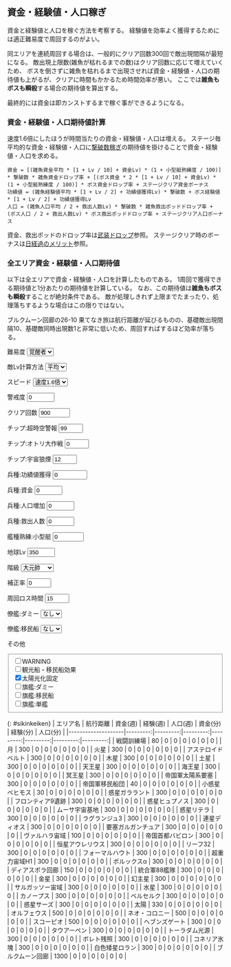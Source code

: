 ## 資金・経験値・人口稼ぎ

資金と経験値と人口を稼ぐ方法を考察する。
経験値を効率よく獲得するためには適正難易度で周回するのがよい。

同エリアを連続周回する場合は、一般的にクリア回数300回で敵出現間隔が最短になる。
敵出現上限数(雑魚が枯れるまでの数)はクリア回数に応じて増えていくため、
ボスを倒さずに雑魚を枯れるまで出現させれば資金・経験値・人口の期待値も上がるが、クリアに時間もかかるため時間効率が悪い。
ここでは**雑魚もボスも瞬殺**する場合の期待値を算出する。

最終的には資金は即カンストするまで稼ぐ事ができるようになる。

### 資金・経験値・人口期待値計算

速度1.6倍にしたほうが時間当たりの資金・経験値・人口は増える。
ステージ毎平均的な資金・経験値・人口に[撃破数稼ぎ](撃破数稼ぎ.md)の期待値を掛けることで資金・経験値・人口を求める。

```
資金 = [(雑魚資金平均 * [1 + Lv / 10] + 資金Lv) * (1 + 小型艇熟練度 / 100)] * 撃破数 * 雑魚資金ドロップ率 + [(ボス資金 * 2 * [1 + Lv / 10] + 資金Lv) * (1 + 小型艇熟練度 / 100)] * ボス資金ドロップ率 + ステージクリア資金ボーナス
功績値 = (雑魚経験値平均 * [1 + Lv / 2] + 功績値獲得Lv) * 撃破数 + ボス経験値 * [1 + Lv / 2] + 功績値獲得Lv
人口 = (雑魚人口平均 / 2 + 救出人数Lv) * 撃破数 * 雑魚救出ポッドドロップ率 + (ボス人口 / 2 + 救出人数Lv) * ボス救出ポッドドロップ率 + ステージクリア人口ボーナス
```

資金、救出ポッドのドロップ率は[武装ドロップ](武装ドロップ.md)参照。
ステージクリア時のボーナスは[日経過のメリット](タイムアタック.md#日経過のメリット)参照。

### 全エリア資金・経験値・人口期待値

以下は全エリアで資金・経験値・人口を計算したものである。
1周回で獲得できる期待値と1分あたりの期待値を計算している。
なお、この期待値は**雑魚もボスも瞬殺**することが絶対条件である。
敵が処理しきれず上限までたまったり、処理落ちするような場合はこの限りではない。

ブルクムーン回廊の26-10 果てなき旅は航行距離が延びるものの、基礎敵出現間隔10、基礎敵同時出現数1と非常に低いため、周回すればするほど効率が落ちる。

<form action="#" method="get" class="inline-grid grid2-auto-fr" oninput="sikinkeiken()">

<label for="enemy-lv">難易度</label>
<select id="enemy-lv" data-auto-cookie required>
	<option value="0">一般兵</option>
	<option value="1">熟練兵</option>
	<option value="2">強化兵</option>
	<option value="3">親衛隊</option>
	<option value="4" selected>覚醒者</option>
	<option value="5">光化</option>
	<option value="6">真破</option>
</select>

<label for="average">敵Lv計算方法</label>
<select id="average" data-auto-cookie required>
	<option value="0" selected>平均</option>
	<option value="1">最小</option>
	<option value="2">最大</option>
</select>

<label for="speed">スピード</label>
<select id="speed" data-auto-cookie required>
	<option value="1.0">速度1倍</option>
	<option value="1.2">速度1.2倍</option>
	<option value="1.4">速度1.4倍</option>
	<option value="1.6" selected>速度1.6倍</option>
</select>

<label for="warn">警戒度</label>
<input type="number" id="warn" value="0" min="0" max="999" step="1" data-auto-cookie required>

<label for="clear">クリア回数</label>
<input type="number" id="clear" value="900" min="0" max="9999" step="1" data-auto-cookie required>

<label for="alerm">チップ:超時空警報</label>
<input type="number" id="alerm" value="99" min="0" max="99" step="1" data-auto-cookie required>

<label for="decoy">チップ:オトリ大作戦</label>
<input type="number" id="decoy" value="0" min="0" max="50" step="1" data-auto-cookie required>

<label for="smoke">チップ:宇宙狼煙</label>
<input type="number" id="smoke" value="12" min="0" max="12" step="1" data-auto-cookie required>

<label for="kouseki">兵種:功績値獲得</label>
<input type="number" id="kouseki" value="0" min="0" max="99999" step="1" data-auto-cookie required>

<label for="money">兵種:資金</label>
<input type="number" id="money" value="0" min="0" max="999" step="1" data-auto-cookie required>

<label for="population-up">兵種:人口増加</label>
<input type="number" id="population-up" value="0" min="0" max="999" step="1" data-auto-cookie required>

<label for="pod-up">兵種:救出人数</label>
<input type="number" id="pod-up" value="0" min="0" max="999" step="1" data-auto-cookie required>

<label for="pod-up">艦種熟練:小型艇</label>
<input type="number" id="kogatatei" value="0" min="0" max="9999" step="1" data-auto-cookie required>

<label for="earth-lv">地球Lv</label>
<input type="number" id="earth-lv" value="350" min="0" max="350" step="1" data-auto-cookie required>

<label for="job-lv">階級</label>
<select id="job-lv" data-auto-cookie required>
	<option value="1">二等兵</option>
	<option value="2">一等兵</option>
	<option value="3">上等兵</option>
	<option value="4">兵長</option>
	<option value="5">伍長</option>
	<option value="6">軍曹</option>
	<option value="7">曹長</option>
	<option value="8">准尉</option>
	<option value="9">少尉</option>
	<option value="10">中尉</option>
	<option value="11">大尉</option>
	<option value="12">少佐</option>
	<option value="13">中佐</option>
	<option value="14">大佐</option>
	<option value="15">准将</option>
	<option value="16">少将</option>
	<option value="17">中将</option>
	<option value="18">大将</option>
	<option value="19">上級大将</option>
	<option value="20">元帥</option>
	<option value="21" selected>大元帥</option>
</select>

<label for="downrevision">補正率</label>
<input type="number" id="downrevision" value="0" min="0" max="99" step="1" list="downrevision-data" data-auto-cookie required>
<datalist id="downrevision-data">
	<option value="0">速度1倍</option>
	<option value="10">速度1.6倍(10%減)</option>
</datalist>

<label for="syuukai-time">周回ロス時間</label>
<input type="number" id="syuukai-time" value="15" min="0" max="60" step="1" list="syuukai-time-data" data-auto-cookie required>
<datalist id="syuukai-time-data">
	<option value="0">なし</option>
	<option value="5">エリア選択5秒</option>
	<option value="10">ボス撃破演出10秒</option>
	<option value="15">ボス撃破演出10秒+エリア選択5秒</option>
</datalist>

<label for="ryoukan-dummy">僚艦:ダミー</label>
<select id="ryoukan-dummy" data-auto-cookie required>
	<option value="0" selected>なし</option>
	<option value="10">1隻</option>
	<option value="20">2隻</option>
	<option value="30">3隻</option>
</select>

<label for="ryoukan-iminsen">僚艦:移民船</label>
<select id="ryoukan-iminsen" data-auto-cookie required>
	<option value="0" selected>なし</option>
	<option value="10">1隻</option>
	<option value="20">2隻</option>
	<option value="30">3隻</option>
</select>

<label>その他</label>
<fieldset>
	<label><input type="checkbox" id="warning"               data-auto-cookie>WARNING</label><br>
	<label><input type="checkbox" id="kankou"                data-auto-cookie>観光船・移民船効果</label><br>
	<label><input type="checkbox" id="fixedsun"      checked data-auto-cookie>太陽光化固定</label><br>
	<label><input type="checkbox" id="kikan-dummy"           data-auto-cookie>旗艦:ダミー</label><br>
	<label><input type="checkbox" id="kikan-iminsen"         data-auto-cookie>旗艦:移民船</label><br>
	<label><input type="checkbox" id="kikan-tankan"          data-auto-cookie>旗艦:単艦</label><br>
</fieldset>

</form>

{: #sikinkeiken}
| エリア名           | 航行距離 | 資金(週) | 経験(週) | 人口(週) | 資金(分) | 経験(分) | 人口(分) |
|--------------------|---------:|---------:|---------:|---------:|---------:|---------:|---------:|
| 戦闘訓練場         |       80 |        0 |        0 |        0 |        0 |        0 |        0 |
| 月                 |      300 |        0 |        0 |        0 |        0 |        0 |        0 |
| 火星               |      300 |        0 |        0 |        0 |        0 |        0 |        0 |
| アステロイドベルト |      300 |        0 |        0 |        0 |        0 |        0 |        0 |
| 木星               |      300 |        0 |        0 |        0 |        0 |        0 |        0 |
| 土星               |      300 |        0 |        0 |        0 |        0 |        0 |        0 |
| 天王星             |      300 |        0 |        0 |        0 |        0 |        0 |        0 |
| 海王星             |      300 |        0 |        0 |        0 |        0 |        0 |        0 |
| 冥王星             |      300 |        0 |        0 |        0 |        0 |        0 |        0 |
| 帝国軍太陽系要塞   |      300 |        0 |        0 |        0 |        0 |        0 |        0 |
| 帝国軍移民船団     |       40 |        0 |        0 |        0 |        0 |        0 |        0 |
| 小惑星ベヒモス     |       30 |        0 |        0 |        0 |        0 |        0 |        0 |
| 惑星ガララント     |      300 |        0 |        0 |        0 |        0 |        0 |        0 |
| フロンティア9遺跡  |      300 |        0 |        0 |        0 |        0 |        0 |        0 |
| 惑星ヒュプノス     |      300 |        0 |        0 |        0 |        0 |        0 |        0 |
| ムーサ宇宙基地     |      300 |        0 |        0 |        0 |        0 |        0 |        0 |
| 惑星リテラ         |      300 |        0 |        0 |        0 |        0 |        0 |        0 |
| ラグランジュ3      |      300 |        0 |        0 |        0 |        0 |        0 |        0 |
| 連星ディオス       |      300 |        0 |        0 |        0 |        0 |        0 |        0 |
| 要塞ガルガンチュア |      300 |        0 |        0 |        0 |        0 |        0 |        0 |
| ヴァルハラ宙域     |      100 |        0 |        0 |        0 |        0 |        0 |        0 |
| 帝国首都バビロン   |      300 |        0 |        0 |        0 |        0 |        0 |        0 |
| 恒星アウレリウス   |      300 |        0 |        0 |        0 |        0 |        0 |        0 |
| リーフ32           |      300 |        0 |        0 |        0 |        0 |        0 |        0 |
| フォーマルハウト   |      300 |        0 |        0 |        0 |        0 |        0 |        0 |
| 超重力宙域H1       |      300 |        0 |        0 |        0 |        0 |        0 |        0 |
| ポルックスα       |      300 |        0 |        0 |        0 |        0 |        0 |        0 |
| ディアスポラ回廊   |      150 |        0 |        0 |        0 |        0 |        0 |        0 |
| 統合軍88艦隊       |      300 |        0 |        0 |        0 |        0 |        0 |        0 |
| 金星               |      300 |        0 |        0 |        0 |        0 |        0 |        0 |
| 幻主星             |      300 |        0 |        0 |        0 |        0 |        0 |        0 |
| サルガッソー宙域   |      300 |        0 |        0 |        0 |        0 |        0 |        0 |
| 水星               |      300 |        0 |        0 |        0 |        0 |        0 |        0 |
| カノープス         |      300 |        0 |        0 |        0 |        0 |        0 |        0 |
| ベルセルク         |      300 |        0 |        0 |        0 |        0 |        0 |        0 |
| 惑星サーズ         |      300 |        0 |        0 |        0 |        0 |        0 |        0 |
| 太陽               |      330 |        0 |        0 |        0 |        0 |        0 |        0 |
| オルフェウス       |      500 |        0 |        0 |        0 |        0 |        0 |        0 |
| ネオ・コロニー     |      500 |        0 |        0 |        0 |        0 |        0 |        0 |
| スコーピオ         |      500 |        0 |        0 |        0 |        0 |        0 |        0 |
| ヘブンズゲート     |      300 |        0 |        0 |        0 |        0 |        0 |        0 |
| タウアーペン       |      300 |        0 |        0 |        0 |        0 |        0 |        0 |
| トーラダム光源     |      300 |        0 |        0 |        0 |        0 |        0 |        0 |
| ボレト残照         |      300 |        0 |        0 |        0 |        0 |        0 |        0 |
| コネリア氷塊       |      300 |        0 |        0 |        0 |        0 |        0 |        0 |
| 白色矮星ロラン     |      300 |        0 |        0 |        0 |        0 |        0 |        0 |
| ブルクムーン回廊   |     1300 |        0 |        0 |        0 |        0 |        0 |        0 |

<script type="module">
import * as StageData from "./assets/stage-data.js";

const is_solar_systems = [
	"月",
	"火星",
	"アステロイドベルト",
	"木星",
	"土星",
	"天王星",
	"海王星",
	"冥王星",
	"帝国軍太陽系要塞",
	"帝国軍移民船団"
];

const levels = [
	{name: "一般兵", min:    0, max:    0, boss:    0, sporn: 1.0, bonus:  1.0},
	{name: "熟練兵", min:    1, max:   10, boss:   11, sporn: 0.9, bonus:  1.5},
	{name: "強化兵", min:   11, max:   30, boss:   31, sporn: 0.8, bonus:  2.0},
	{name: "親衛隊", min:   31, max:  100, boss:  101, sporn: 0.7, bonus:  3.0},
	{name: "覚醒者", min:  101, max:  998, boss:  999, sporn: 0.6, bonus:  5.0},
	{name: "光化",   min: 1000, max: 1999, boss: 2000, sporn: 0.5, bonus: 10.0},
	{name: "真破",   min: 1500, max: 1999, boss: 2000, sporn: 0.4, bonus: 10.0}
];

const calculations = [
	{name: "平均", func: (a, b) => Math.floor((a + b) / 2)},
	{name: "最小", func: (a, b) => Math.min(a, b)},
	{name: "最大", func: (a, b) => Math.max(a, b)}
];

const sikinkeiken = () => {
	const sikinkeiken = document.getElementById("sikinkeiken");
	
	const enemy_lv         = parseInt(document.getElementById("enemy-lv").value);
	const average          = parseInt(document.getElementById("average").value);
	const speed            = parseFloat(document.getElementById("speed").value);
	const warn             = parseInt(document.getElementById("warn").value);
	const clear            = parseInt(document.getElementById("clear").value);
	const alerm            = parseInt(document.getElementById("alerm").value);
	const decoy            = parseInt(document.getElementById("decoy").value);
	const smoke            = parseInt(document.getElementById("smoke").value);
	const kouseki          = parseInt(document.getElementById("kouseki").value);
	const money            = parseInt(document.getElementById("money").value);
	const population_up    = parseInt(document.getElementById("population-up").value);
	const pod_up           = parseInt(document.getElementById("pod-up").value);
	const kogatatei        = parseInt(document.getElementById("kogatatei").value);
	const earth_lv         = parseInt(document.getElementById("earth-lv").value);
	const job_lv           = parseInt(document.getElementById("job-lv").value);
	const downrevision     = parseInt(document.getElementById("downrevision").value);
	const syuukai_time     = parseInt(document.getElementById("syuukai-time").value);
	const ryoukan_dummy    = parseInt(document.getElementById("ryoukan-dummy").value);
	const ryoukan_iminsen  = parseInt(document.getElementById("ryoukan-iminsen").value);
	const warning          = document.getElementById("warning").checked;
	const kankou           = document.getElementById("kankou").checked;
	const fixedsun         = document.getElementById("fixedsun").checked;
	const kikan_dummy      = document.getElementById("kikan-dummy").checked;
	const kikan_iminse     = document.getElementById("kikan-iminsen").checked;
	const kikan_tankan     = document.getElementById("kikan-tankan").checked;
	
	const warnp = warn + (warning ? 200 : 0);
	const zmoper = Math.min(1.0, 0.2626 + (!kikan_dummy  ? 0 : (kikan_tankan ? 0.0606 : 0.0101)) + (kikan_tankan ? 0 : ryoukan_dummy   / 100));
	const zpoper = Math.min(1.0, 0.2626 + (!kikan_iminse ? 0 : (kikan_tankan ? 0.0606 : 0.0101)) + (kikan_tankan ? 0 : ryoukan_iminsen / 100));
	const bmoper = Math.min(1.0, 0.8182 + (!kikan_dummy  ? 0 : (kikan_tankan ? 0.0606 : 0.0101)) + (kikan_tankan ? 0 : ryoukan_dummy   / 100));
	const bpoper = Math.min(1.0, 0.8182 + (!kikan_iminse ? 0 : (kikan_tankan ? 0.0606 : 0.0101)) + (kikan_tankan ? 0 : ryoukan_iminsen / 100));
	
	const calc = (name, data, kyori) => {
		const is_solar = is_solar_systems.includes(name);
		const lvp      = levels[fixedsun && name == "太陽" ? 5 : enemy_lv];
		const zako_lv  = calculations[average].func(lvp.min, lvp.max);
		const boss_lv  = !is_solar    ? calculations[average].func(lvp.min, lvp.max) : lvp.boss;
		
		let moneyp      = 0;
		let keikenp     = 0;
		let populationp = 0;
		let gekihap     = 0;
		let dist        = 0;
		data.forEach(stage => {
			const kankaku = Math.max(0.05,
				(
					(stage.est * lvp.sporn) * (1000 - warnp) / 1000
					+ decoy / 10
					- (kankou ? 0.1 : 0)
				)
				* (1 - smoke / 20)
				* (1 - Math.min(0.3, clear / 1000)));
			const limit   = Math.ceil(stage.emax * (100 + warnp) / 100) + Math.min(30, Math.ceil(clear / 30)) + alerm;
			const sporn   = Math.ceil(stage.esp  * (100 + warnp) / 100);
			
			const gekiha = Math.min(limit, stage.dist / kankaku * (sporn + 1) / 2 * (100 - downrevision) / 100);
			moneyp      +=  Math.ceil((stage.zmo / stage.znm * Math.ceil(1 + zako_lv / 10) + money) * (1 + kogatatei / 100)) * gekiha * zmoper;
			moneyp      +=  Math.ceil((stage.bmo * 2         * Math.ceil(1 + boss_lv / 10) + money) * (1 + kogatatei / 100))          * bmoper;
			keikenp     +=            (stage.zex / stage.znm * Math.ceil(1 + zako_lv /  2) + kouseki)                        * gekiha;
			keikenp     +=            (stage.bex             * Math.ceil(1 + boss_lv /  2) + kouseki);
			populationp +=            (stage.zpo / stage.znm / 2                           + pod_up)                         * gekiha * zpoper;
			populationp +=            (stage.bpo             / 2                           + pod_up)                                  * bpoper;
			gekihap     += gekiha;
			dist        += stage.dist;
		});
		return({
			moneyp:      moneyp      + (earth_lv + job_lv)                             * lvp.bonus,
			keikenp:     keikenp,
			populationp: populationp + (Math.max(0, earth_lv - 1) / 2 + population_up) * lvp.bonus,
			gekihap:     gekihap,
			time:        dist / speed + syuukai_time
		});
	};
	
	document.querySelectorAll(
		"label[for=ryoukan-dummy],   select#ryoukan-dummy," +
		"label[for=ryoukan-iminsen], select#ryoukan-iminsen")
		.forEach(x => x.classList.toggle("none", kikan_tankan));
	
	sikinkeiken.querySelectorAll("tbody tr").forEach(tr => {
		const name  = tr.children[0].textContent;
		const kyori = parseInt(tr.children[1].textContent);
		const data  = StageData.stage_datas[name];
		const v     = calc(name, data, kyori);
		tr.children[2].textContent = v.moneyp.toLocaleString(undefined, {minimumFractionDigits: 2, maximumFractionDigits: 2});
		tr.children[3].textContent = v.keikenp.toLocaleString(undefined, {minimumFractionDigits: 2, maximumFractionDigits: 2});
		tr.children[4].textContent = v.populationp.toLocaleString(undefined, {minimumFractionDigits: 2, maximumFractionDigits: 2});
		
		tr.children[5].textContent = (v.moneyp      / v.time * 60).toLocaleString(undefined, {minimumFractionDigits: 2, maximumFractionDigits: 2});
		tr.children[6].textContent = (v.keikenp     / v.time * 60).toLocaleString(undefined, {minimumFractionDigits: 2, maximumFractionDigits: 2});
		tr.children[7].textContent = (v.populationp / v.time * 60).toLocaleString(undefined, {minimumFractionDigits: 2, maximumFractionDigits: 2});
	});
	sikinkeiken.dispatchEvent(new Event("update"));
};
sikinkeiken();

window.sikinkeiken = sikinkeiken;
</script>
